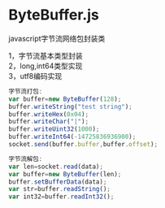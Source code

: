 # ByteBuffer.js
javascript字节流网络包封装类

1，字节流基本类型封装<br>
2，long,int64类型实现<br>
3，utf8编码实现<br>

```javascript
字节流打包:
var buffer=new ByteBuffer(128);
buffer.writeString("test string");
buffer.writeHex(0x04);
buffer.writeChar("|");
buffer.writeUint32(1000);
buffer.writeInt64(-14725836936900);
socket.send(buffer.buffer,buffer.offset);

字节流解包:
var len=socket.read(data);
var buffer=new ByteBuffer(len);
buffer.setBufferData(data);
var str=buffer.readString();
var int32=buffer.readInt32();
```
